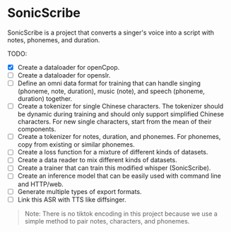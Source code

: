 # SonicScribe

SonicScribe is a project that converts a singer's voice into a script with notes, phonemes, and duration.

TODO:

- [x] Create a dataloader for openCpop.
- [ ] Create a dataloader for openslr.
- [ ] Define an omni data format for training that can handle singing (phoneme, note, duration), music (note), and speech (phoneme, duration) together.
- [ ] Create a tokenizer for single Chinese characters. The tokenizer should be dynamic during training and should only support simplified Chinese characters. For new single characters, start from the mean of their components.
- [ ] Create a tokenizer for notes, duration, and phonemes. For phonemes, copy from existing or similar phonemes.
- [ ] Create a loss function for a mixture of different kinds of datasets.
- [ ] Create a data reader to mix different kinds of datasets.
- [ ] Create a trainer that can train this modified whisper (SonicScribe).
- [ ] Create an inference model that can be easily used with command line and HTTP/web.
- [ ] Generate multiple types of export formats.
- [ ] Link this ASR with TTS like diffsinger.

> Note: There is no tiktok encoding in this project because we use a simple method to pair notes, characters, and phonemes.